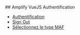 ## Amplify VueJS Authentification

- [Authentification](1.md)
- [Sign Out](2.md)
- [Sélectionnez le type MAF](3.md)
